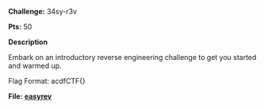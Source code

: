 **Challenge:** 34sy-r3v

**Pts:** 50

**Description**

Embark on an introductory reverse engineering challenge to get you started and warmed up.

Flag Format: acdfCTF{}

**File:** [**easyrev**](https://github.com/parfaittolefo/Cyberlympics-CTF-Qualif-2023/raw/main/chal_files/easyrev)
